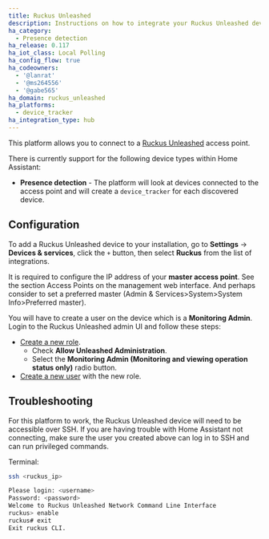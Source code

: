 ```yaml
---
title: Ruckus Unleashed
description: Instructions on how to integrate your Ruckus Unleashed device into Home Assistant.
ha_category:
  - Presence detection
ha_release: 0.117
ha_iot_class: Local Polling
ha_config_flow: true
ha_codeowners:
  - '@lanrat'
  - '@ms264556'
  - '@gabe565'
ha_domain: ruckus_unleashed
ha_platforms:
  - device_tracker
ha_integration_type: hub
---
```


This platform allows you to connect to a [Ruckus Unleashed](https://support.ruckuswireless.com/product_families/19-ruckus-unleashed) access point.

There is currently support for the following device types within Home Assistant:

- **Presence detection** - The platform will look at devices connected to the access point and will create a `device_tracker` for each discovered device.

## Configuration

To add a Ruckus Unleashed device to your installation, go to **Settings** -> **Devices & services**, click the `+` button, then select **Ruckus** from the list of integrations.

It is required to configure the IP address of your **master access point**. See the section Access Points on the management web interface. And perhaps consider to set a preferred master (Admin & Services>System>System Info>Preferred master).

You will have to create a user on the device which is a **Monitoring Admin**. Login to the Ruckus Unleashed admin UI and follow these steps:

 - [Create a new role](https://docs.ruckuswireless.com/unleashed/200.1.9.12/t-ConfigUserRoles.html).
   - Check **Allow Unleashed Administration**.
   - Select the **Monitoring Admin (Monitoring and viewing operation status only)** radio button. 
 - [Create a new user](https://docs.ruckuswireless.com/unleashed/200.1.9.12/t-AddingNewUsersInternal.html) with the new role.

## Troubleshooting

For this platform to work, the Ruckus Unleashed device will need to be accessible over SSH. If you are having trouble with Home Assistant not connecting, make sure the user you created above can log in to SSH and can run privileged commands.

Terminal:

```bash
ssh <ruckus_ip>

Please login: <username>
Password: <password>
Welcome to Ruckus Unleashed Network Command Line Interface
ruckus> enable
ruckus# exit
Exit ruckus CLI.
```
